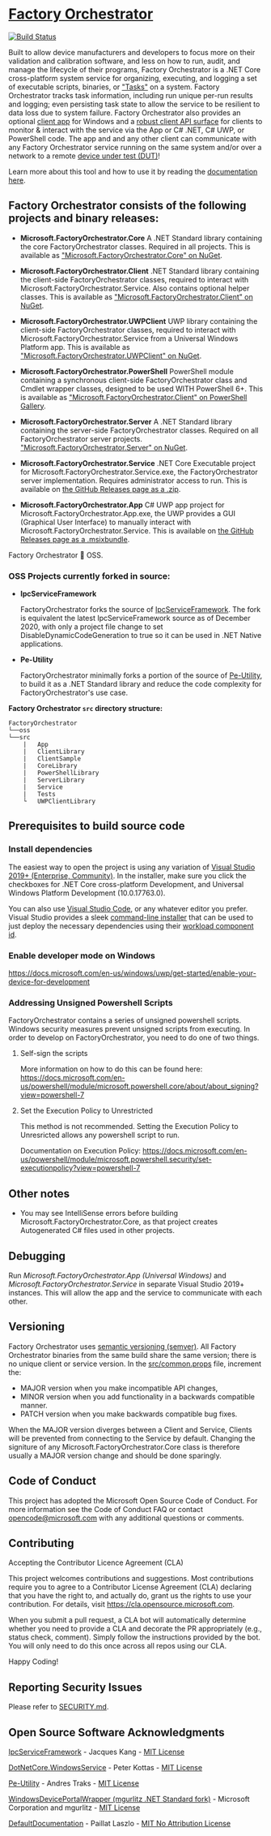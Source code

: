 # [Factory Orchestrator](https://microsoft.github.io/FactoryOrchestrator/)

 [![Build Status](https://microsoft.visualstudio.com/OneCore/_apis/build/status/FactoryOrchestrator/FO-PublicFacing-CI?branchName=main)](https://microsoft.visualstudio.com/OneCore/_build/latest?definitionId=54749&branchName=main)

Built to allow device manufacturers and developers to focus more on their validation and calibration software, and less on how to run, audit, and manage the lifecycle of their programs, Factory Orchestrator is a .NET Core cross-platform system service for organizing, executing, and logging a set of executable scripts, binaries, or ["Tasks"](https://microsoft.github.io/FactoryOrchestrator/tasks-and-tasklists/) on a system. Factory Orchestrator tracks task information, including run unique per-run results and logging; even persisting task state to allow the service to be resilient to data loss due to system failure. Factory Orchestrator also provides an optional [client app](https://microsoft.github.io/FactoryOrchestrator/use-the-factory-orchestrator-app/) for Windows and a [robust client API surface](https://microsoft.github.io/FactoryOrchestrator/use-the-factory-orchestrator-api/) for clients to monitor & interact with the service via the App or C# .NET, C# UWP, or PowerShell code. The app and and any other client can communicate with any Factory Orchestrator service running on the same system and/or over a network to a remote [device under test (DUT)](https://en.wikipedia.org/wiki/Device_under_test)!

Learn more about this tool and how to use it by reading the [documentation here](https://microsoft.github.io/FactoryOrchestrator/).

## **Factory Orchestrator consists of the following projects and binary releases:**

* **Microsoft.FactoryOrchestrator.Core**
 A .NET Standard library containing the core FactoryOrchestrator classes. Required in all projects. This is available as ["Microsoft.FactoryOrchestrator.Core" on NuGet](https://www.nuget.org/packages/Microsoft.FactoryOrchestrator.Core/).

* **Microsoft.FactoryOrchestrator.Client**
 .NET Standard library containing the client-side FactoryOrchestrator classes, required to interact with Microsoft.FactoryOrchestrator.Service. Also contains optional helper classes. This is available as ["Microsoft.FactoryOrchestrator.Client" on NuGet](https://www.nuget.org/packages/Microsoft.FactoryOrchestrator.Client/).

* **Microsoft.FactoryOrchestrator.UWPClient**
 UWP library containing the client-side FactoryOrchestrator classes, required to interact with Microsoft.FactoryOrchestrator.Service from a Universal Windows Platform app. This is available as ["Microsoft.FactoryOrchestrator.UWPClient" on NuGet](https://www.nuget.org/packages/Microsoft.FactoryOrchestrator.UWPClient/).

* **Microsoft.FactoryOrchestrator.PowerShell**
PowerShell module containing a synchronous client-side FactoryOrchestrator class and Cmdlet wrapper classes, designed to be used WITH PowerShell 6+. This is available as ["Microsoft.FactoryOrchestrator.Client" on PowerShell Gallery](https://www.powershellgallery.com/packages/Microsoft.FactoryOrchestrator.Client/). 

* **Microsoft.FactoryOrchestrator.Server**
 A .NET Standard library containing the server-side FactoryOrchestrator classes. Required on all FactoryOrchestrator server projects. ["Microsoft.FactoryOrchestrator.Server" on NuGet](https://www.nuget.org/packages/Microsoft.FactoryOrchestrator.Server/).

* **Microsoft.FactoryOrchestrator.Service**
 .NET Core Executable project for Microsoft.FactoryOrchestrator.Service.exe, the FactoryOrchestrator server implementation. Requires administrator access to run. This is available on [the GitHub Releases page as a .zip](https://github.com/microsoft/FactoryOrchestrator/releases).

* **Microsoft.FactoryOrchestrator.App**
 C# UWP app project for Microsoft.FactoryOrchestrator.App.exe, the UWP provides a GUI (Graphical User Interface) to manually interact with Microsoft.FactoryOrchestrator.Service. This is available on [the GitHub Releases page as a .msixbundle](https://github.com/microsoft/FactoryOrchestrator/releases).

Factory Orchestrator :green_heart: OSS.

### **OSS Projects currently forked in source:**

* **IpcServiceFramework**

    FactoryOrchestrator forks the source of [IpcServiceFramework](https://github.com/jacqueskang/IpcServiceFramework). The fork is equivalent the latest IpcServiceFramework source as of December 2020, with only a project file change to set DisableDynamicCodeGeneration to true so it can be used in .NET Native applications.

* **Pe-Utility**

    FactoryOrchestrator minimally forks a portion of the source of [Pe-Utility](https://github.com/AndresTraks/pe-utility), to build it as a .NET Standard library and reduce the code complexity for FactoryOrchestrator's use case.

**Factory Orchestrator ```src``` directory structure:**

```
FactoryOrchestrator
└──oss
└──src
    |   App
    |   ClientLibrary
    |   ClientSample
    |   CoreLibrary
    |   PowerShellLibrary
    |   ServerLibrary
    |   Service
    |   Tests
    └   UWPClientLibrary
```

## Prerequisites to build source code

### Install dependencies

The easiest way to open the project is using any variation of [Visual Studio 2019+ (Enterprise, Community)](https://visualstudio.microsoft.com/vs/). In the installer, make sure you click the checkboxes for .NET Core cross-platform Development, and Universal Windows Platform Development (10.0.17763.0).

You can also use [Visual Studio Code](https://code.visualstudio.com/), or any whatever editor you prefer. Visual Studio provides a sleek [command-line installer](https://docs.microsoft.com/en-us/visualstudio/install/use-command-line-parameters-to-install-visual-studio) that can be used to just deploy the necessary dependencies using their [workload component id](https://docs.microsoft.com/en-us/visualstudio/install/workload-component-id-vs-community).

### Enable developer mode on Windows

https://docs.microsoft.com/en-us/windows/uwp/get-started/enable-your-device-for-development

### Addressing Unsigned Powershell Scripts
FactoryOrchestrator contains a series of unsigned powershell scripts. Windows security measures prevent unsigned scripts from executing. In order to develop on FactoryOrchestrator, you need to do one of two things.

1. Self-sign the scripts

   More information on how to do this can be found here: https://docs.microsoft.com/en-us/powershell/module/microsoft.powershell.core/about/about_signing?view=powershell-7

2. Set the Execution Policy to Unrestricted
   
    This method is not recommended. Setting the Execution Policy to Unresricted allows any powershell script to run. 

    Documentation on Execution Policy:
https://docs.microsoft.com/en-us/powershell/module/microsoft.powershell.security/set-executionpolicy?view=powershell-7

## Other notes

* You may see IntelliSense errors before building Microsoft.FactoryOrchestrator.Core, as that project creates Autogenerated C# files used in other projects.

## Debugging

Run _Microsoft.FactoryOrchestrator.App (Universal Windows)_ and _Microsoft.FactoryOrchestrator.Service_ in separate Visual Studio 2019+ instances. This will allow the app and the service to communicate with each other.

## Versioning

Factory Orchestrator uses [semantic versioning (semver)](https://semver.org/). All Factory Orchestrator binaries from the same build share the same version; there is no unique client or service version. In the [src/common.props](src/common.props) file, increment the:

* MAJOR version when you make incompatible API changes,
* MINOR version when you add functionality in a backwards compatible manner.
* PATCH version when you make backwards compatible bug fixes.

When the MAJOR version diverges between a Client and Service, Clients will be prevented from connecting to the Service by default. Changing the signiture of any Microsoft.FactoryOrchestrator.Core class is therefore usually a MAJOR version change and should be done sparingly.

## Code of Conduct

 This project has adopted the Microsoft Open Source Code of Conduct. For more information see the Code of Conduct FAQ or contact opencode@microsoft.com with any additional questions or comments.

## Contributing

 Accepting the Contributor Licence Agreement (CLA)

 This project welcomes contributions and suggestions. Most contributions require you to agree to a Contributor License Agreement (CLA) declaring that you have the right to, and actually do, grant us the rights to use your contribution. For details, visit <https://cla.opensource.microsoft.com>.

 When you submit a pull request, a CLA bot will automatically determine whether you need to provide a CLA and decorate the PR appropriately (e.g., status check, comment). Simply follow the instructions provided by the bot. You will only need to do this once across all repos using our CLA.

Happy Coding!

## Reporting Security Issues

Please refer to [SECURITY.md](./SECURITY.md).

## Open Source Software Acknowledgments

[IpcServiceFramework](https://github.com/jacqueskang/IpcServiceFramework) - Jacques Kang - [MIT License](https://github.com/jacqueskang/IpcServiceFramework/blob/develop/LICENSE)

[DotNetCore.WindowsService](https://github.com/PeterKottas/DotNetCore.WindowsService) - Peter Kottas - [MIT License](https://github.com/PeterKottas/DotNetCore.WindowsService/blob/master/LICENSE)

[Pe-Utility](https://github.com/AndresTraks/pe-utility) - Andres Traks - [MIT License](https://github.com/AndresTraks/pe-utility/blob/master/LICENSE)

[WindowsDevicePortalWrapper (mgurlitz .NET Standard fork)](https://github.com/mgurlitz/WindowsDevicePortalWrapper/tree/feat-standard) - Microsoft Corporation and mgurlitz - [MIT License](https://github.com/mgurlitz/WindowsDevicePortalWrapper/blob/feat-standard/License.txt)

[DefaultDocumentation](https://github.com/Doraku/DefaultDocumentation) - Paillat Laszlo - [MIT No Attribution License](https://github.com/Doraku/DefaultDocumentation/blob/master/LICENSE.md)
